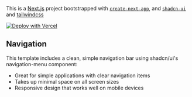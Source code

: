 This is a [Next.js](https://nextjs.org/) project bootstrapped with [`create-next-app`](https://github.com/vercel/next.js/tree/canary/packages/create-next-app), and [`shadcn-ui`](https://ui.shadcn.com/) and [tailwindcss](https://tailwindcss.com/)

[![Deploy with Vercel](https://vercel.com/button)](https://vercel.com/new/clone?repository-url=https%3A%2F%2Fgithub.com%2Fmiguelalcalde%2Fnextjs-with-shadcn)

## Navigation

This template includes a clean, simple navigation bar using shadcn/ui's navigation-menu component:

- Great for simple applications with clear navigation items
- Takes up minimal space on all screen sizes
- Responsive design that works well on mobile devices
